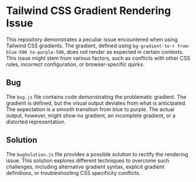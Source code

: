 # Tailwind CSS Gradient Rendering Issue

This repository demonstrates a peculiar issue encountered when using Tailwind CSS gradients.  The gradient, defined using `bg-gradient-to-r from-blue-500 to-purple-500`, does not render as expected in certain contexts. This issue might stem from various factors, such as conflicts with other CSS rules, incorrect configuration, or browser-specific quirks.

## Bug

The `bug.js` file contains code demonstrating the problematic gradient. The gradient is defined, but the visual output deviates from what is anticipated. The expectation is a smooth transition from blue to purple. The actual output, however, might show no gradient, an incomplete gradient, or a distorted representation.

## Solution

The `bugSolution.js` file provides a possible solution to rectify the rendering issue. This solution explores different techniques to overcome such challenges, including alternative gradient syntax, explicit gradient definitions, or troubleshooting CSS specificity conflicts. 